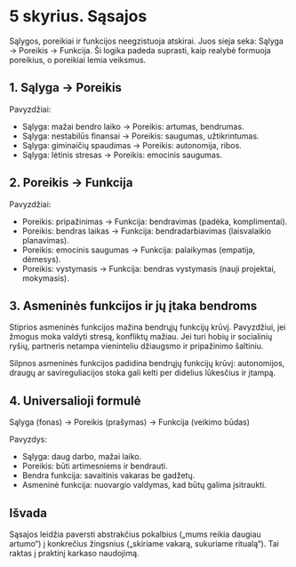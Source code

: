 # 5 skyrius. Sąsajos

Sąlygos, poreikiai ir funkcijos neegzistuoja atskirai. Juos sieja seka: Sąlyga → Poreikis → Funkcija. Ši logika padeda suprasti, kaip realybė formuoja poreikius, o poreikiai lemia veiksmus.

## 1. Sąlyga → Poreikis

Pavyzdžiai:

- Sąlyga: mažai bendro laiko → Poreikis: artumas, bendrumas.
- Sąlyga: nestabilūs finansai → Poreikis: saugumas, užtikrintumas.
- Sąlyga: giminaičių spaudimas → Poreikis: autonomija, ribos.
- Sąlyga: lėtinis stresas → Poreikis: emocinis saugumas.

## 2. Poreikis → Funkcija

Pavyzdžiai:

- Poreikis: pripažinimas → Funkcija: bendravimas (padėka, komplimentai).
- Poreikis: bendras laikas → Funkcija: bendradarbiavimas (laisvalaikio planavimas).
- Poreikis: emocinis saugumas → Funkcija: palaikymas (empatija, dėmesys).
- Poreikis: vystymasis → Funkcija: bendras vystymasis (nauji projektai, mokymasis).

## 3. Asmeninės funkcijos ir jų įtaka bendroms

Stiprios asmeninės funkcijos mažina bendrųjų funkcijų krūvį. Pavyzdžiui, jei žmogus moka valdyti stresą, konfliktų mažiau. Jei turi hobių ir socialinių ryšių, partneris netampa vieninteliu džiaugsmo ir pripažinimo šaltiniu.

Silpnos asmeninės funkcijos padidina bendrųjų funkcijų krūvį: autonomijos, draugų ar savireguliacijos stoka gali kelti per didelius lūkesčius ir įtampą.

## 4. Universalioji formulė

Sąlyga (fonas) → Poreikis (prašymas) → Funkcija (veikimo būdas)

Pavyzdys:

- Sąlyga: daug darbo, mažai laiko.
- Poreikis: būti artimesniems ir bendrauti.
- Bendra funkcija: savaitinis vakaras be gadžetų.
- Asmeninė funkcija: nuovargio valdymas, kad būtų galima įsitraukti.

## Išvada

Sąsajos leidžia paversti abstrakčius pokalbius („mums reikia daugiau artumo“) į konkrečius žingsnius („skiriame vakarą, sukuriame ritualą“). Tai raktas į praktinį karkaso naudojimą.

<div style="page-break-after: always;"></div>